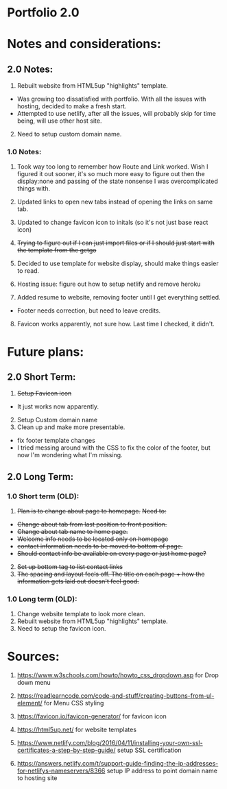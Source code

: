 # Portfolio 2.0


# Notes and considerations:
## 2.0 Notes:
1. Rebuilt website from HTML5up "highlights" template.
* Was growing too dissatisfied with portfolio. With all the issues with hosting, decided to make a fresh start.
* Attempted to use netlify, after all the issues, will probably skip for time being, will use other host site.

2. Need to setup custom domain name.
### 1.0 Notes:
1. Took way too long to remember how Route and Link worked. Wish I figured it out sooner, it's so much more easy to figure out then the display:none and passing of the state nonsense I was overcomplicated things with.
2. Updated links to open new tabs instead of opening the links on same tab.
3. Updated to change favicon icon to initals (so it's not just base react icon)
4. ~~Trying to figure out if I can just import files or if I should just start with the template from the getgo~~
5. Decided to use template for website display, should make things easier to read.

6. Hosting issue: figure out how to setup netlify and remove heroku

7. Added resume to website, removing footer until I get everything settled.
* Footer needs correction, but need to leave credits.

8. Favicon works apparently, not sure how. Last time I checked, it didn't.
# Future plans:

## 2.0 Short Term:
1. ~~Setup Favicon icon~~
* It just works now apparently.
2. Setup Custom domain name
3. Clean up and make more presentable.
* fix footer template changes
* I tried messing around with the CSS to fix the color of the footer, but now I'm wondering what I'm missing.

## 2.0 Long Term:

### 1.0 Short term (OLD):
1. ~~Plan is to change about page to homepage.~~
~~Need to:~~
* ~~Change about tab from last position to front position.~~
* ~~Change about tab name to home page.~~
* ~~Welcome info needs to be located only on homepage~~
* ~~contact information needs to be moved to bottom of page.~~
* ~~Should contact info be available on every page or just home page?~~
2. ~~Set up bottom tag to list contact links~~
3. ~~The spacing and layout feels off. The title on each page + how the information gets laid out doesn't feel good.~~
### 1.0 Long term (OLD):
1. Change website template to look more clean.
2. Rebuilt website from HTML5up "highlights" template.
3. Need to setup the favicon icon.




# Sources:
1. https://www.w3schools.com/howto/howto_css_dropdown.asp for Drop down menu
1. https://readlearncode.com/code-and-stuff/creating-buttons-from-ul-element/ for Menu CSS styling
2. https://favicon.io/favicon-generator/ for favicon icon
3. https://html5up.net/ for website templates

4. https://www.netlify.com/blog/2016/04/11/installing-your-own-ssl-certificates-a-step-by-step-guide/ setup SSL certification 
5. https://answers.netlify.com/t/support-guide-finding-the-ip-addresses-for-netlifys-nameservers/8366 setup IP address to point domain name to hosting site